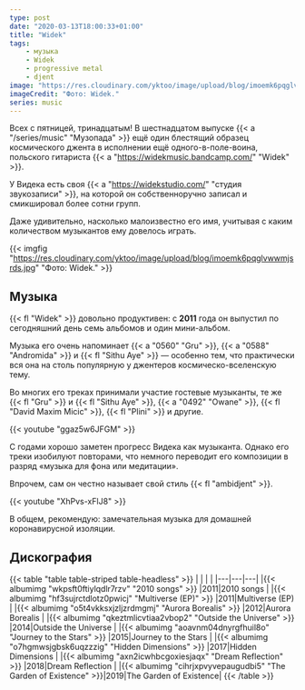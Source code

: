 ```yaml
---
type: post
date: "2020-03-13T18:00:33+01:00"
title: "Widek"
tags:
    - музыка
    - Widek
    - progressive metal
    - djent
image: "https://res.cloudinary.com/yktoo/image/upload/blog/imoemk6pqglvwwmjsrds.jpg"
imageCredit: "Фото: Widek."
series: music
---
```


Всех с пятницей, тринадцатым! В шестнадцатом выпуске {{< a "/series/music" "Музопада" >}} ещё один блестящий образец космического джента в исполнении ещё одного-в-поле-воина, польского гитариста {{< a "https://widekmusic.bandcamp.com/" "Widek" >}}.

У Видека есть своя {{< a "https://widekstudio.com/" "студия звукозаписи" >}}, на которой он собственноручно записал и смикшировал более сотни групп.

Даже удивительно, насколько малоизвестно его имя, учитывая с каким количеством музыкантов ему довелось играть.

<!--more-->

{{< imgfig "https://res.cloudinary.com/yktoo/image/upload/blog/imoemk6pqglvwwmjsrds.jpg" "Фото: Widek." >}}

## Музыка

{{< fl "Widek" >}} довольно продуктивен: с **2011** года он выпустил по сегодняшний день семь альбомов и один мини-альбом.

Музыка его очень напоминает {{< a "0560" "Gru" >}}, {{< a "0588" "Andromida" >}} и {{< fl "Sithu Aye" >}} — особенно тем, что практически вся она на столь популярную у джентеров космическо-вселенскую тему.

Во многих его треках принимали участие гостевые музыканты, те же {{< fl "Gru" >}} и {{< fl "Sithu Aye" >}}, {{< a "0492" "Owane" >}}, {{< fl "David Maxim Micic" >}}, {{< fl "Plini" >}} и другие.

{{< youtube "ggaz5w6JFGM" >}}

С годами хорошо заметен прогресс Видека как музыканта. Однако его треки изобилуют повторами, что немного переводит его композиции в разряд «музыка для фона или медитации».

Впрочем, сам он честно называет свой стиль {{< fl "ambidjent" >}}.

{{< youtube "XhPvs-xFlJ8" >}}

В общем, рекомендую: замечательная музыка для домашней коронавирусной изоляции.

## Дискография

{{< table "table table-striped table-headless" >}}
|   |   |   |
|---|---|---|
|{{< albumimg "wkpsft0ftiylqdlr7rzv" "2010 songs" >}}             |2011|2010 songs             |
|{{< albumimg "hf3sujrctdlotz0pwicj" "Multiverse (EP)" >}}        |2011|Multiverse (EP)        |
|{{< albumimg "o5t4vkksxjzljzrdmgmj" "Aurora Borealis" >}}        |2012|Aurora Borealis        |
|{{< albumimg "qkeztmlicvtiaa2vbop2" "Outside the Universe" >}}   |2014|Outside the Universe   |
|{{< albumimg "aoavnm04dnyrgfhuil8o" "Journey to the Stars" >}}   |2015|Journey to the Stars   |
|{{< albumimg "o7hgmwsjgbsk6uqzzzig" "Hidden Dimensions" >}}      |2017|Hidden Dimensions      |
|{{< albumimg "axn2icwhbcgoxiesjaqx" "Dream Reflection" >}}       |2018|Dream Reflection       |
|{{< albumimg "cihrjxpvyvepaugudbi5" "The Garden of Existence" >}}|2019|The Garden of Existence|
{{< /table >}}





